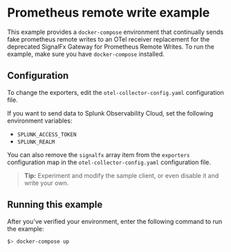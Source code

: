# Prometheus remote write example

This example provides a `docker-compose` environment that continually sends fake prometheus remote writes to an OTel receiver replacement for the deprecated SignalFx Gateway for Prometheus Remote Writes. To run the example, make sure you have `docker-compose` installed.

## Configuration
To change the exporters, edit the `otel-collector-config.yaml` configuration file.

If you want to send data to Splunk Observability Cloud, set the following environment variables:
- `SPLUNK_ACCESS_TOKEN`
- `SPLUNK_REALM`
 
You can also remove the `signalfx` array item from the `exporters` configuration map in the `otel-collector-config.yaml` configuration file.
> **Tip:** Experiment and modify the sample client, or even disable it and write your own.
 
## Running this example
After you've verified your environment, enter the following command to run the example:
```bash
$> docker-compose up